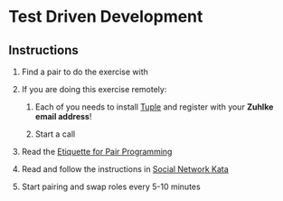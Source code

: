 # Test Driven Development

## Instructions

1. Find a pair to do the exercise with

1. If you are doing this exercise remotely:

    1. Each of you needs to install [Tuple](https://tuple.app/) and register with your **Zuhlke email address**!

    1. Start a call

1. Read the [Etiquette for Pair Programming](https://www.cprime.com/resources/blog/etiquette-for-pair-programming/)

1. Read and follow the instructions in [Social Network Kata](https://kata-log.rocks/social-network-kata)

1. Start pairing and swap roles every 5-10 minutes
